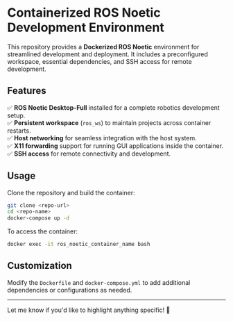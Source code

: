 # **Containerized ROS Noetic Development Environment**  

This repository provides a **Dockerized ROS Noetic** environment for streamlined development and deployment. It includes a preconfigured workspace, essential dependencies, and SSH access for remote development.  

## **Features**  
✅ **ROS Noetic Desktop-Full** installed for a complete robotics development setup.  
✅ **Persistent workspace** (`ros_ws`) to maintain projects across container restarts.  
✅ **Host networking** for seamless integration with the host system.  
✅ **X11 forwarding** support for running GUI applications inside the container.  
✅ **SSH access** for remote connectivity and development.  

## **Usage**  
Clone the repository and build the container:  
```bash
git clone <repo-url>
cd <repo-name>
docker-compose up -d
```
To access the container:  
```bash
docker exec -it ros_noetic_container_name bash
```

## **Customization**  
Modify the `Dockerfile` and `docker-compose.yml` to add additional dependencies or configurations as needed.  

---

Let me know if you'd like to highlight anything specific! 🚀
